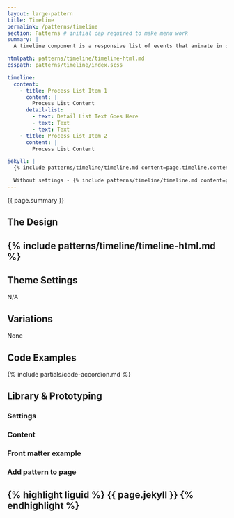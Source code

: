 ```yaml
---
layout: large-pattern
title: Timeline
permalink: /patterns/timeline
section: Patterns # initial cap required to make menu work
summary: |
  A timeline component is a responsive list of events that animate in on scroll. The divider should be the largest unit (either years or months) and the cells should be the smaller unit (months or days). Whenever possible the timeline should be over the light gray background to separate it from other content.

htmlpath: patterns/timeline/timeline-html.md
csspath: patterns/timeline/index.scss

timeline:
  content:
    - title: Process List Item 1
      content: |
        Process List Content
      detail-list:
        - text: Detail List Text Goes Here
        - text: Text
        - text: Text
    - title: Process List Item 2
      content: |
        Process List Content

jekyll: |
  {% include patterns/timeline/timeline.md content=page.timeline.content settings=page.timeline.settings %}

  Without settings - {% include patterns/timeline/timeline.md content=page.timeline.content %}
---
```

{{ page.summary }}

## The Design
{% include patterns/timeline/timeline-html.md %}
---

## Theme Settings
N/A

## Variations
None

## Code Examples
{% include partials/code-accordion.md %}

## Library & Prototyping


### Settings


### Content


### Front matter example


### Add pattern to page
{% highlight liguid %}
  {{ page.jekyll }}
{% endhighlight %}
---
